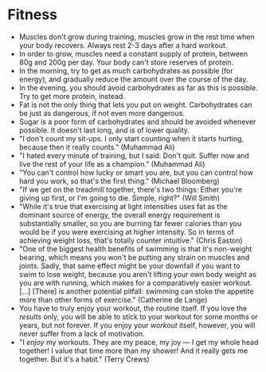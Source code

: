 # Fitness

 * Muscles don't grow during training, muscles grow in the rest time when your body recovers. Always rest 2-3 days after a hard workout.
 * In order to grow, muscles need a constant supply of protein, between 80g and 200g per day. Your body can't store reserves of protein.
 * In the morning, try to get as much carbohydrates as possible (for energy), and gradually reduce the amount over the course of the day.
 * In the evening, you should avoid carbohydrates as far as this is possible. Try to get more protein, instead.
 * Fat is not the only thing that lets you put on weight. Carbohydrates can be just as dangerous, if not even more dangerous.
 * Sugar is a poor form of carbohydrates and should be avoided whenever possible. It doesn't last long, and is of lower quality.
 * "I don't count my sit-ups. I only start counting when it starts hurting, because then it really counts." (Muhammad Ali)
 * "I hated every minute of training, but I said: Don't quit. Suffer now and live the rest of your life as a champion." (Muhammad Ali)
 * "You can't control how lucky or smart you are, but you can control how hard you work, so that's the first thing." (Michael Bloomberg)
 * "If we get on the treadmill together, there's two things: Either you're giving up first, or I'm going to die. Simple, right?" (Will Smith)
 * "While it's true that exercising at light intensities uses fat as the dominant source of energy, the overall energy requirement is substantially smaller, so you are burning far fewer calories than you would be if you were exercising at higher intensity. So in terms of achieving weight loss, that's totally counter intuitive." (Chris Easton)
 * "One of the biggest health benefits of swimming is that it's non-weight bearing, which means you won't be putting any strain on muscles and joints. Sadly, that same effect might be your downfall if you want to swim to lose weight, because you aren't lifting your own body weight as you are with running, which makes for a comparatively easier workout. [...] [There] is another potential pitfall: swimming can stoke the appetite more than other forms of exercise." (Catherine de Lange)
 * You have to truly enjoy your workout, the routine itself. If you love the *results* only, you will be able to stick to your workout for some months or years, but not forever. If you enjoy your *workout* itself, however, you will never suffer from a lack of motivation.
 * "I *enjoy* my workouts. They are my peace, my joy — I get my whole head together! I value that time more than my shower! And it really gets me together. But it's a habit." (Terry Crews)
